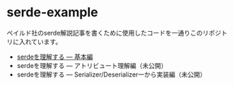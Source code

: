 # serde-example

ペイルド社のserde解説記事を書くために使用したコードを一通りこのリポジトリに入れています。

- [serdeを理解する –– 基本編](https://techblog.paild.co.jp/entry/2023/09/25/104107)
- serdeを理解する –– アトリビュート理解編（未公開）
- serdeを理解する –– Serializer/Deserializer一から実装編（未公開）
